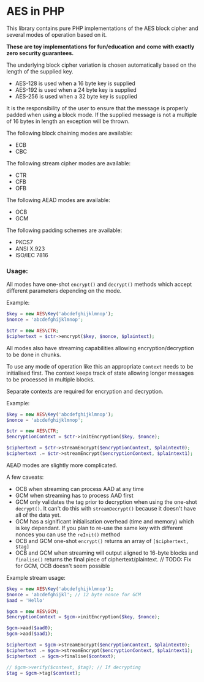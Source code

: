 AES in PHP
==========

This library contains pure PHP implementations of the AES block cipher and several modes of operation based on it.

**These are toy implementations for fun/education and come with exactly zero security guarantees.**

The underlying block cipher variation is chosen automatically based on the length of the supplied key.

 - AES-128 is used when a 16 byte key is supplied
 - AES-192 is used when a 24 byte key is supplied
 - AES-256 is used when a 32 byte key is supplied

It is the responsibility of the user to ensure that the message is properly padded when using a block mode. If the supplied message is not a multiple of 16 bytes in length an exception will be thrown.

The following block chaining modes are available:

 - ECB
 - CBC

The following stream cipher modes are available:

 - CTR
 - CFB
 - OFB

The following AEAD modes are available:

 - OCB
 - GCM

The following padding schemes are available:

 - PKCS7
 - ANSI X.923
 - ISO/IEC 7816

### Usage:

All modes have one-shot `encrypt()` and `decrypt()` methods which accept different parameters depending on the mode.

Example:

```php
$key = new AES\Key('abcdefghijklmnop');
$nonce = 'abcdefghijklmnop';

$ctr = new AES\CTR;
$ciphertext = $ctr->encrypt($key, $nonce, $plaintext);
```

All modes also have streaming capabilities allowing encryption/decryption to be done in chunks.

To use any mode of operation like this an appropriate `Context` needs to be initialised first. The context keeps track of state allowing longer messages to be processed in multiple blocks.

Separate contexts are required for encryption and decryption.

Example:
```php
$key = new AES\Key('abcdefghijklmnop');
$nonce = 'abcdefghijklmnop';

$ctr = new AES\CTR;
$encryptionContext = $ctr->initEncryption($key, $nonce);

$ciphertext = $ctr->streamEncrypt($encryptionContext, $plaintext0);
$ciphertext .= $ctr->streamEncrypt($encryptionContext, $plaintext1);
```

AEAD modes are slightly more complicated.

A few caveats:
- OCB when streaming can process AAD at any time
- GCM when streaming has to process AAD first
- GCM only validates the tag prior to decryption when using the one-shot `decrypt()`. It can't do this with `streamDecrypt()` because it doesn't have all of the data yet.
- GCM has a significant initialisation overhead (time and memory) which is key dependant. If you plan to re-use the same key with different nonces you can use the `reInit()` method
- OCB and GCM one-shot `encrypt()` returns an array of `[$ciphertext, $tag]`
- OCB and GCM when streaming will output aligned to 16-byte blocks and `finalise()` returns the final piece of ciphertext/plaintext. // TODO: Fix for GCM, OCB doesn't seem possible

Example stream usage:

```php
$key = new AES\Key('abcdefghijklmnop');
$nonce = 'abcdefghijkl'; // 12 byte nonce for GCM
$aad = 'Hello'

$gcm = new AES\GCM;
$encryptionContext = $gcm->initEncryption($key, $nonce);

$gcm->aad($aad0);
$gcm->aad($aad1);

$ciphertext = $gcm->streamEncrypt($encryptionContext, $plaintext0);
$ciphertext .= $gcm->streamEncrypt($encryptionContext, $plaintext1);
$ciphertext .= $gcm->finalise($context);

// $gcm->verify($context, $tag); // If decrypting
$tag = $gcm->tag($context);
```
